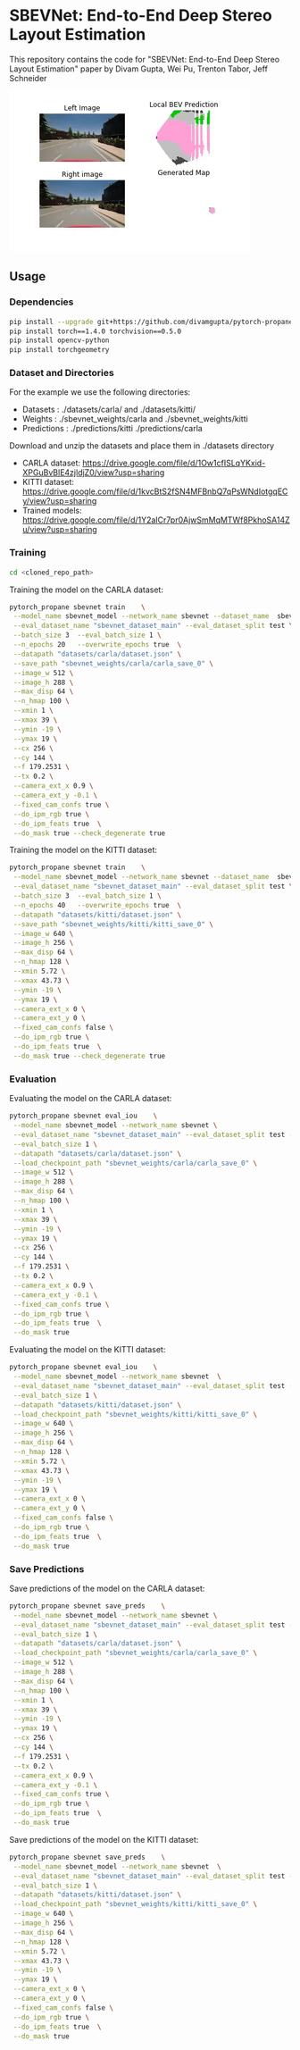 
# SBEVNet: End-to-End Deep Stereo Layout Estimation

This repository contains the code for "SBEVNet: End-to-End Deep Stereo Layout Estimation" paper by Divam Gupta, Wei Pu, Trenton Tabor, Jeff Schneider

![](assets/sbevnet_carla.gif)


## Usage


### Dependencies
```bash
pip install --upgrade git+https://github.com/divamgupta/pytorch-propane
pip install torch==1.4.0 torchvision==0.5.0
pip install opencv-python
pip install torchgeometry
```

### Dataset and Directories
For the example we use the following directories:
* Datasets : ./datasets/carla/ and ./datasets/kitti/
* Weights :  ./sbevnet_weights/carla and ./sbevnet_weights/kitti 
* Predictions :  ./predictions/kitti ./predictions/carla 

Download and unzip the datasets and place them in ./datasets directory 
* CARLA dataset: https://drive.google.com/file/d/1Ow1cfISLqYKxid-XPGuBvBlE4zjldjZ0/view?usp=sharing
* KITTI dataset: https://drive.google.com/file/d/1kvcBtS2fSN4MFBnbQ7qPsWNdIotgqECy/view?usp=sharing 
* Trained models: https://drive.google.com/file/d/1Y2aICr7pr0AjwSmMqMTWf8PkhoSA14Zu/view?usp=sharing 




### Training

```bash
cd <cloned_repo_path>
```

Training the model on the CARLA dataset:
```bash
pytorch_propane sbevnet train    \
 --model_name sbevnet_model --network_name sbevnet --dataset_name  sbevnet_dataset_main --dataset_split train \
 --eval_dataset_name "sbevnet_dataset_main" --eval_dataset_split test \
 --batch_size 3  --eval_batch_size 1 \
 --n_epochs 20   --overwrite_epochs true  \
 --datapath "datasets/carla/dataset.json" \
 --save_path "sbevnet_weights/carla/carla_save_0" \
 --image_w 512 \
 --image_h 288 \
 --max_disp 64 \
 --n_hmap 100 \
 --xmin 1 \
 --xmax 39 \
 --ymin -19 \
 --ymax 19 \
 --cx 256 \
 --cy 144 \
 --f 179.2531 \
 --tx 0.2 \
 --camera_ext_x 0.9 \
 --camera_ext_y -0.1 \
 --fixed_cam_confs true \
 --do_ipm_rgb true \
 --do_ipm_feats true  \
 --do_mask true --check_degenerate true 
```


Training the model on the KITTI dataset:
```bash
pytorch_propane sbevnet train    \
 --model_name sbevnet_model --network_name sbevnet --dataset_name  sbevnet_dataset_main --dataset_split train \
 --eval_dataset_name "sbevnet_dataset_main" --eval_dataset_split test \
 --batch_size 3  --eval_batch_size 1 \
 --n_epochs 40   --overwrite_epochs true  \
 --datapath "datasets/kitti/dataset.json" \
 --save_path "sbevnet_weights/kitti/kitti_save_0" \
 --image_w 640 \
 --image_h 256 \
 --max_disp 64 \
 --n_hmap 128 \
 --xmin 5.72 \
 --xmax 43.73 \
 --ymin -19 \
 --ymax 19 \
 --camera_ext_x 0 \
 --camera_ext_y 0 \
 --fixed_cam_confs false \
 --do_ipm_rgb true \
 --do_ipm_feats true  \
 --do_mask true --check_degenerate true 
 ```

### Evaluation
Evaluating the model on the CARLA dataset:
```bash
pytorch_propane sbevnet eval_iou    \
 --model_name sbevnet_model --network_name sbevnet \
 --eval_dataset_name "sbevnet_dataset_main" --eval_dataset_split test --dataset_type carla \
 --eval_batch_size 1 \
 --datapath "datasets/carla/dataset.json" \
 --load_checkpoint_path "sbevnet_weights/carla/carla_save_0" \
 --image_w 512 \
 --image_h 288 \
 --max_disp 64 \
 --n_hmap 100 \
 --xmin 1 \
 --xmax 39 \
 --ymin -19 \
 --ymax 19 \
 --cx 256 \
 --cy 144 \
 --f 179.2531 \
 --tx 0.2 \
 --camera_ext_x 0.9 \
 --camera_ext_y -0.1 \
 --fixed_cam_confs true \
 --do_ipm_rgb true \
 --do_ipm_feats true  \
 --do_mask true 
```



Evaluating the model on the KITTI dataset:
```bash
pytorch_propane sbevnet eval_iou    \
 --model_name sbevnet_model --network_name sbevnet  \
 --eval_dataset_name "sbevnet_dataset_main" --eval_dataset_split test --dataset_type kitti \
 --eval_batch_size 1 \
 --datapath "datasets/kitti/dataset.json" \
 --load_checkpoint_path "sbevnet_weights/kitti/kitti_save_0" \
 --image_w 640 \
 --image_h 256 \
 --max_disp 64 \
 --n_hmap 128 \
 --xmin 5.72 \
 --xmax 43.73 \
 --ymin -19 \
 --ymax 19 \
 --camera_ext_x 0 \
 --camera_ext_y 0 \
 --fixed_cam_confs false \
 --do_ipm_rgb true \
 --do_ipm_feats true  \
 --do_mask true 
```

### Save Predictions
Save predictions of the model on the CARLA dataset:
```bash
pytorch_propane sbevnet save_preds    \
 --model_name sbevnet_model --network_name sbevnet \
 --eval_dataset_name "sbevnet_dataset_main" --eval_dataset_split test --output_dir "predictions/kitti" \
 --eval_batch_size 1 \
 --datapath "datasets/carla/dataset.json" \
 --load_checkpoint_path "sbevnet_weights/carla/carla_save_0" \
 --image_w 512 \
 --image_h 288 \
 --max_disp 64 \
 --n_hmap 100 \
 --xmin 1 \
 --xmax 39 \
 --ymin -19 \
 --ymax 19 \
 --cx 256 \
 --cy 144 \
 --f 179.2531 \
 --tx 0.2 \
 --camera_ext_x 0.9 \
 --camera_ext_y -0.1 \
 --fixed_cam_confs true \
 --do_ipm_rgb true \
 --do_ipm_feats true  \
 --do_mask true 
```



Save predictions of the model on the KITTI dataset:
```bash
pytorch_propane sbevnet save_preds    \
 --model_name sbevnet_model --network_name sbevnet  \
 --eval_dataset_name "sbevnet_dataset_main" --eval_dataset_split test --output_dir "predictions/kitti" \
 --eval_batch_size 1 \
 --datapath "datasets/kitti/dataset.json" \
 --load_checkpoint_path "sbevnet_weights/kitti/kitti_save_0" \
 --image_w 640 \
 --image_h 256 \
 --max_disp 64 \
 --n_hmap 128 \
 --xmin 5.72 \
 --xmax 43.73 \
 --ymin -19 \
 --ymax 19 \
 --camera_ext_x 0 \
 --camera_ext_y 0 \
 --fixed_cam_confs false \
 --do_ipm_rgb true \
 --do_ipm_feats true  \
 --do_mask true 
```



